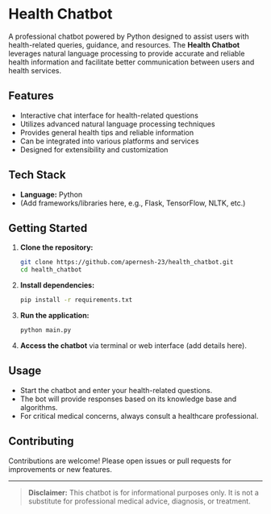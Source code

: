 # Health Chatbot

A professional chatbot powered by Python designed to assist users with health-related queries, guidance, and resources. The **Health Chatbot** leverages natural language processing to provide accurate and reliable health information and facilitate better communication between users and health services.

## Features

- Interactive chat interface for health-related questions
- Utilizes advanced natural language processing techniques
- Provides general health tips and reliable information
- Can be integrated into various platforms and services
- Designed for extensibility and customization

## Tech Stack

- **Language:** Python
- (Add frameworks/libraries here, e.g., Flask, TensorFlow, NLTK, etc.)

## Getting Started

1. **Clone the repository:**
   ```bash
   git clone https://github.com/apernesh-23/health_chatbot.git
   cd health_chatbot
   ```
2. **Install dependencies:**
   ```bash
   pip install -r requirements.txt
   ```
3. **Run the application:**
   ```bash
   python main.py
   ```
4. **Access the chatbot** via terminal or web interface (add details here).

## Usage

- Start the chatbot and enter your health-related questions.
- The bot will provide responses based on its knowledge base and algorithms.
- For critical medical concerns, always consult a healthcare professional.

## Contributing

Contributions are welcome! Please open issues or pull requests for improvements or new features.

---

> **Disclaimer:** This chatbot is for informational purposes only. It is not a substitute for professional medical advice, diagnosis, or treatment.
